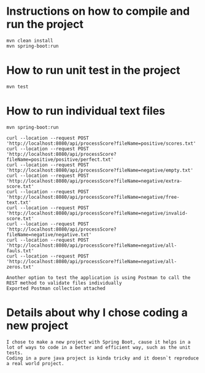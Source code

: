 # Instructions on how to compile and run the project
    mvn clean install
    mvn spring-boot:run

# How to run unit test in the project
    mvn test

# How to run individual text files

    mvn spring-boot:run
    
    curl --location --request POST 'http://localhost:8080/api/processScore?fileName=positive/scores.txt'
    curl --location --request POST 'http://localhost:8080/api/processScore?fileName=positive/positive/perfect.txt'
    curl --location --request POST 'http://localhost:8080/api/processScore?fileName=negative/empty.txt'
    curl --location --request POST 'http://localhost:8080/api/processScore?fileName=negative/extra-score.txt'
    curl --location --request POST 'http://localhost:8080/api/processScore?fileName=negative/free-text.txt'
    curl --location --request POST 'http://localhost:8080/api/processScore?fileName=negative/invalid-score.txt'
    curl --location --request POST 'http://localhost:8080/api/processScore?fileName=negative/negative.txt'
    curl --location --request POST 'http://localhost:8080/api/processScore?fileName=negative/all-fauls.txt'
    curl --location --request POST 'http://localhost:8080/api/processScore?fileName=negative/all-zeros.txt'

    Another option to test the application is using Postman to call the REST method to validate files individually
    Exported Postman collection attached

# Details about why I chose coding a new project
    
    I chose to make a new project with Spring Boot, cause it helps in a lot of ways to code in a better and efficient way, such as the unit tests.
    Coding in a pure java project is kinda tricky and it doesn`t reproduce a real world project.
